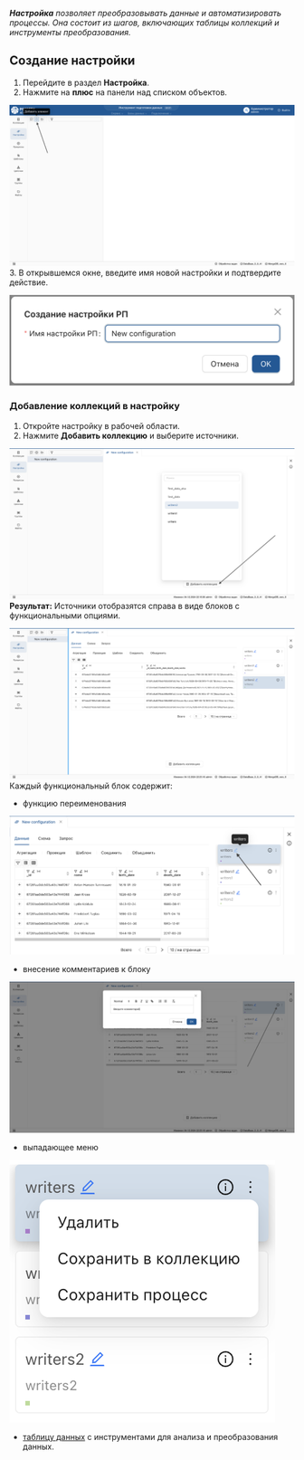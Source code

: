 _**Настройка** позволяет преобразовывать данные и автоматизировать процессы. Она состоит из шагов, 
включающих таблицы коллекций и инструменты преобразования._
## Создание настройки
1. Перейдите в раздел **Настройка**.
2. Нажмите на **плюс** на панели над списком объектов.

![1_Create_config_element.png](../../images/4_Nastroyka/4_1_Create_nastroyka/1_Create_config_element.png)
3. В открывшемся окне, введите имя новой настройки и подтвердите действие.

![2_Configuration_create_window.png](../../images/4_Nastroyka/4_1_Create_nastroyka/2_Configuration_create_window.png)
### Добавление коллекций в настройку
1. Откройте настройку в рабочей области.
2. Нажмите **Добавить коллекцию** и выберите источники.

![3_Choose_source_list.png](../../images/4_Nastroyka/4_1_Create_nastroyka/3_Choose_sourse_list.png)
**Результат:** Источники отобразятся справа в виде блоков с функциональными опциями.

![4_Configuration_block_element.png](../../images/4_Nastroyka/4_1_Create_nastroyka/4_Configuration_block_element.png)
Каждый функциональный блок содержит:
- функцию переименования

![5_rename_block_element.png](../../images/4_Nastroyka/4_1_Create_nastroyka/5_rename_block_element.png)
- внесение комментариев к блоку

![6_add_comments_to_block.png](../../images/4_Nastroyka/4_1_Create_nastroyka/6_add_comments_to_block.png)
- выпадающее меню

![7_water_menu.png](../../images/4_Nastroyka/4_1_Create_nastroyka/7_water_menu.png)

- [таблицу данных](../Преобразование%20данных/Таблица%20коллекции.md) с инструментами для анализа и преобразования данных.



